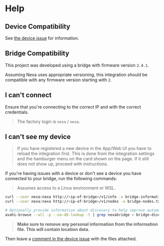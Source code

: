 # Help

## Device Compatibility

See [the device issue](https://github.com/andersevenrud/ha-nexa-bridge-x/issues/6)
for information.

## Bridge Compatibility

This project was developed using a bridge with firmware version `2.4.1`.

Assuming Nexa uses appropriate versioning, this integration *should* be compatible with any
firmware version starting with `2`.

## I can't connect

Ensure that you're connecting to the correct IP and with the correct credentials.

> The factory login is `nexa` / `nexa`.

## I can't see my device

> If you have registered a new device in the App/Web UI you have to reload the integration first.
> This is done from the integration settings and the hamburger menu on the card shown on the page.
> If it still does not show up, proceed with instructions.

If you're having issues with a device or don't see a device you have connected to your bridge,
run the following commands:

> Assumes access to a Linux environment or WSL.

```bash
curl --user nexa:nexa http://<ip-of-bridge>/v1/info -o bridge-information.txt
curl --user nexa:nexa http://<ip-of-bridge>/v1/nodes -o bridge-nodes.txt

# Optionally provide information about discovery to help improve automatic configuration
avahi-browse --all -p --no-db-lookup -t | grep nexabridge > bridge-discovery.txt
```

> **Make sure to remove any personal information from the information file. This will contain
> location data.**

Then leave a [comment in the device issue](https://github.com/andersevenrud/ha-nexa-bridge-x/issues/6) with the files attached.


